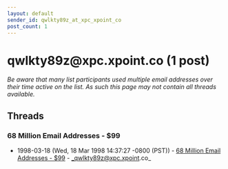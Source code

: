```yaml
---
layout: default
sender_id: qwlkty89z_at_xpc_xpoint_co
post_count: 1
---
```


# qwlkty89z<span>@</span>xpc.xpoint.co (1 post)

_Be aware that many list participants used multiple email addresses over their time active on the list. As such this page may not contain all threads available._

## Threads

### 68 Million Email Addresses - $99
+ 1998-03-18 (Wed, 18 Mar 1998 14:37:27 -0800 (PST)) - [68 Million Email Addresses - $99](/archive/1998/03/29d862bfa75c2f2ff327f9746c2b1e4fac0ead29809e4da83bd312347ca7720b) - _qwlkty89z@xpc.xpoint.co_

